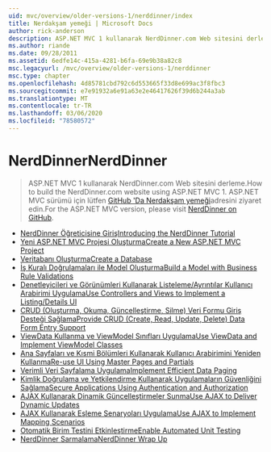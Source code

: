 ```yaml
---
uid: mvc/overview/older-versions-1/nerddinner/index
title: Nerdakşam yemeği | Microsoft Docs
author: rick-anderson
description: ASP.NET MVC 1 kullanarak NerdDinner.com Web sitesini derleme. ASP.NET MVC 3 sürümü için GitHub 'da nerdakşam yemeği adresini ziyaret edin.
ms.author: riande
ms.date: 09/28/2011
ms.assetid: 6edfe14c-415a-4281-b6fa-69e9b38a82c8
msc.legacyurl: /mvc/overview/older-versions-1/nerddinner
msc.type: chapter
ms.openlocfilehash: 4d85781cbd792c6d553665f33d8e699ac3f8fbc3
ms.sourcegitcommit: e7e91932a6e91a63e2e46417626f39d6b244a3ab
ms.translationtype: MT
ms.contentlocale: tr-TR
ms.lasthandoff: 03/06/2020
ms.locfileid: "78580572"
---
```

# <a name="nerddinner"></a><span data-ttu-id="080b0-104">NerdDinner</span><span class="sxs-lookup"><span data-stu-id="080b0-104">NerdDinner</span></span>

> <span data-ttu-id="080b0-105">ASP.NET MVC 1 kullanarak NerdDinner.com Web sitesini derleme.</span><span class="sxs-lookup"><span data-stu-id="080b0-105">How to build the NerdDinner.com website using ASP.NET MVC 1.</span></span> <span data-ttu-id="080b0-106">ASP.NET MVC sürümü için lütfen [GitHub 'Da Nerdakşam yemeği](https://github.com/AspNetMVPSamples/NerdDinner)adresini ziyaret edin.</span><span class="sxs-lookup"><span data-stu-id="080b0-106">For the ASP.NET MVC version, please visit [NerdDinner on GitHub](https://github.com/AspNetMVPSamples/NerdDinner).</span></span>

- [<span data-ttu-id="080b0-107">NerdDinner Öğreticisine Giriş</span><span class="sxs-lookup"><span data-stu-id="080b0-107">Introducing the NerdDinner Tutorial</span></span>](introducing-the-nerddinner-tutorial.md)
- [<span data-ttu-id="080b0-108">Yeni ASP.NET MVC Projesi Oluşturma</span><span class="sxs-lookup"><span data-stu-id="080b0-108">Create a New ASP.NET MVC Project</span></span>](create-a-new-aspnet-mvc-project.md)
- [<span data-ttu-id="080b0-109">Veritabanı Oluşturma</span><span class="sxs-lookup"><span data-stu-id="080b0-109">Create a Database</span></span>](create-a-database.md)
- [<span data-ttu-id="080b0-110">İş Kuralı Doğrulamaları ile Model Oluşturma</span><span class="sxs-lookup"><span data-stu-id="080b0-110">Build a Model with Business Rule Validations</span></span>](build-a-model-with-business-rule-validations.md)
- [<span data-ttu-id="080b0-111">Denetleyicileri ve Görünümleri Kullanarak Listeleme/Ayrıntılar Kullanıcı Arabirimi Uygulama</span><span class="sxs-lookup"><span data-stu-id="080b0-111">Use Controllers and Views to Implement a Listing/Details UI</span></span>](use-controllers-and-views-to-implement-a-listingdetails-ui.md)
- [<span data-ttu-id="080b0-112">CRUD (Oluşturma, Okuma, Güncelleştirme, Silme) Veri Formu Giriş Desteği Sağlama</span><span class="sxs-lookup"><span data-stu-id="080b0-112">Provide CRUD (Create, Read, Update, Delete) Data Form Entry Support</span></span>](provide-crud-create-read-update-delete-data-form-entry-support.md)
- [<span data-ttu-id="080b0-113">ViewData Kullanma ve ViewModel Sınıfları Uygulama</span><span class="sxs-lookup"><span data-stu-id="080b0-113">Use ViewData and Implement ViewModel Classes</span></span>](use-viewdata-and-implement-viewmodel-classes.md)
- [<span data-ttu-id="080b0-114">Ana Sayfaları ve Kısmi Bölümleri Kullanarak Kullanıcı Arabirimini Yeniden Kullanma</span><span class="sxs-lookup"><span data-stu-id="080b0-114">Re-use UI Using Master Pages and Partials</span></span>](re-use-ui-using-master-pages-and-partials.md)
- [<span data-ttu-id="080b0-115">Verimli Veri Sayfalama Uygulama</span><span class="sxs-lookup"><span data-stu-id="080b0-115">Implement Efficient Data Paging</span></span>](implement-efficient-data-paging.md)
- [<span data-ttu-id="080b0-116">Kimlik Doğrulama ve Yetkilendirme Kullanarak Uygulamaların Güvenliğini Sağlama</span><span class="sxs-lookup"><span data-stu-id="080b0-116">Secure Applications Using Authentication and Authorization</span></span>](secure-applications-using-authentication-and-authorization.md)
- [<span data-ttu-id="080b0-117">AJAX Kullanarak Dinamik Güncelleştirmeler Sunma</span><span class="sxs-lookup"><span data-stu-id="080b0-117">Use AJAX to Deliver Dynamic Updates</span></span>](use-ajax-to-deliver-dynamic-updates.md)
- [<span data-ttu-id="080b0-118">AJAX Kullanarak Eşleme Senaryoları Uygulama</span><span class="sxs-lookup"><span data-stu-id="080b0-118">Use AJAX to Implement Mapping Scenarios</span></span>](use-ajax-to-implement-mapping-scenarios.md)
- [<span data-ttu-id="080b0-119">Otomatik Birim Testini Etkinleştirme</span><span class="sxs-lookup"><span data-stu-id="080b0-119">Enable Automated Unit Testing</span></span>](enable-automated-unit-testing.md)
- [<span data-ttu-id="080b0-120">NerdDinner Sarmalama</span><span class="sxs-lookup"><span data-stu-id="080b0-120">NerdDinner Wrap Up</span></span>](nerddinner-wrap-up.md)
